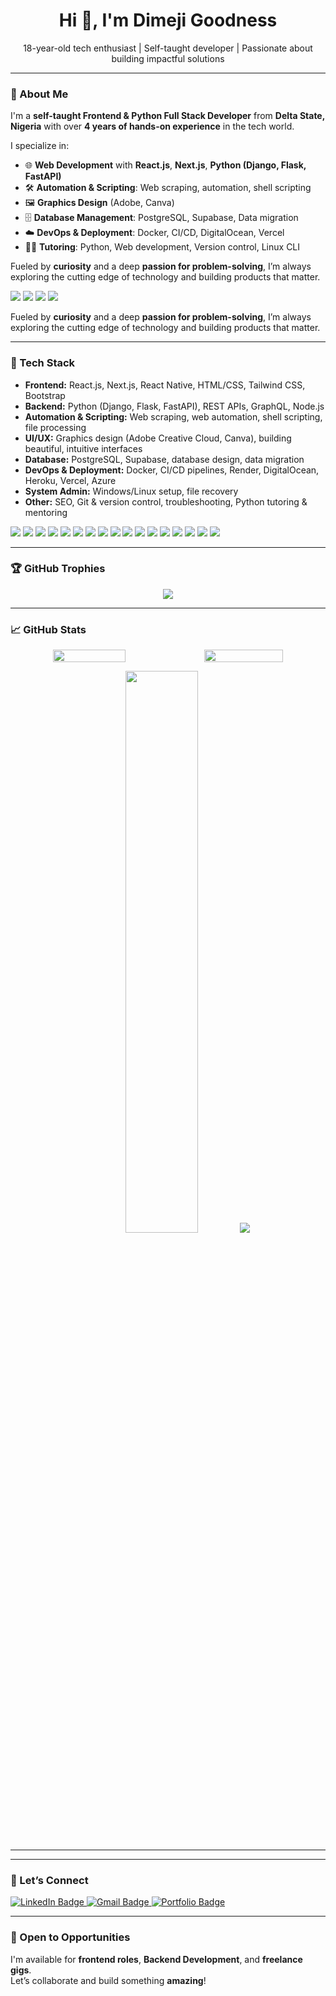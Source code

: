 <h1 align="center">Hi 👋, I'm Dimeji Goodness</h1>
<p align="center">18-year-old tech enthusiast | Self-taught developer | Passionate about building impactful solutions</p>

---

### 🚀 About Me

I'm a **self-taught Frontend & Python Full Stack Developer** from **Delta State, Nigeria** with over **4 years of hands-on experience** in the tech world.

I specialize in:
- 🌐 **Web Development** with **React.js**, **Next.js**, **Python (Django, Flask, FastAPI)**
- 🛠️ **Automation & Scripting**: Web scraping, automation, shell scripting
- 🖼️ **Graphics Design** (Adobe, Canva)
- 🗄️ **Database Management**: PostgreSQL, Supabase, Data migration
- ☁️ **DevOps & Deployment**: Docker, CI/CD, DigitalOcean, Vercel
- 🧑‍🏫 **Tutoring**: Python, Web development, Version control, Linux CLI

Fueled by **curiosity** and a deep **passion for problem-solving**, I’m always exploring the cutting edge of technology and building products that matter.

<p>
  <img src="https://img.shields.io/badge/Adobe%20Creative%20Cloud-DA1F26?style=for-the-badge&logo=adobecreativecloud&logoColor=white" />
  <img src="https://img.shields.io/badge/Canva-00C4CC?style=for-the-badge&logo=canva&logoColor=white" />
  <img src="https://img.shields.io/badge/YouTube-FF0000?style=for-the-badge&logo=youtube&logoColor=white" />
  <img src="https://img.shields.io/badge/TikTok-000000?style=for-the-badge&logo=tiktok&logoColor=white" />
</p>


Fueled by **curiosity** and a deep **passion for problem-solving**, I’m always exploring the cutting edge of technology and building products that matter.

---

### 🧰 Tech Stack

- **Frontend:** React.js, Next.js, React Native, HTML/CSS, Tailwind CSS, Bootstrap  
- **Backend:** Python (Django, Flask, FastAPI), REST APIs, GraphQL, Node.js  
- **Automation & Scripting:** Web scraping, web automation, shell scripting, file processing  
- **UI/UX:** Graphics design (Adobe Creative Cloud, Canva), building beautiful, intuitive interfaces  
- **Database:** PostgreSQL, Supabase, database design, data migration  
- **DevOps & Deployment:** Docker, CI/CD pipelines, Render, DigitalOcean, Heroku, Vercel, Azure
- **System Admin:** Windows/Linux setup, file recovery  
- **Other:** SEO, Git & version control, troubleshooting, Python tutoring & mentoring

<p>
  <img src="https://img.shields.io/badge/React-20232A?style=for-the-badge&logo=react&logoColor=61DAFB" />
  <img src="https://img.shields.io/badge/Next.js-000000?style=for-the-badge&logo=nextdotjs&logoColor=white" />
  <img src="https://img.shields.io/badge/React_Native-20232A?style=for-the-badge&logo=react&logoColor=61DAFB" />
  <img src="https://img.shields.io/badge/Firebase-ffca28?style=for-the-badge&logo=firebase&logoColor=black" />
  <img src="https://img.shields.io/badge/Tailwind_CSS-06B6D4?style=for-the-badge&logo=tailwindcss&logoColor=white" />
  <img src="https://img.shields.io/badge/Python-3776AB?style=for-the-badge&logo=python&logoColor=white" />
  <img src="https://img.shields.io/badge/Django-092E20?style=for-the-badge&logo=django&logoColor=white" />
  <img src="https://img.shields.io/badge/Flask-000000?style=for-the-badge&logo=flask&logoColor=white" />
  <img src="https://img.shields.io/badge/FastAPI-009688?style=for-the-badge&logo=fastapi&logoColor=white" />
  <img src="https://img.shields.io/badge/Node.js-339933?style=for-the-badge&logo=nodedotjs&logoColor=white" />
  <img src="https://img.shields.io/badge/PostgreSQL-4169E1?style=for-the-badge&logo=postgresql&logoColor=white" />
  <img src="https://img.shields.io/badge/Supabase-3ECF8E?style=for-the-badge&logo=supabase&logoColor=white" />
  <img src="https://img.shields.io/badge/Docker-2496ED?style=for-the-badge&logo=docker&logoColor=white" />
  <img src="https://img.shields.io/badge/Git-F05032?style=for-the-badge&logo=git&logoColor=white" />
  <img src="https://img.shields.io/badge/Linux-FCC624?style=for-the-badge&logo=linux&logoColor=black" />
  <img src="https://img.shields.io/badge/Adobe%20Creative%20Cloud-DA1F26?style=for-the-badge&logo=adobecreativecloud&logoColor=white" />
  <img src="https://img.shields.io/badge/Canva-00C4CC?style=for-the-badge&logo=canva&logoColor=white" />
</p>

---

### 🏆 GitHub Trophies

<p align="center">
  <img src="https://github-profile-trophy.vercel.app/?username=dimeji-g&theme=tokyonight&margin-w=15&margin-h=15" />
</p>

---

### 📈 GitHub Stats
<div align="center" style="display: flex; justify-content: center; gap: '10px'; flex-wrap: wrap;">
  <img src="https://github-readme-stats.vercel.app/api?username=dimeji-g&show_icons=true&theme=tokyonight" width="48%" />
  <img src="https://github-readme-streak-stats.herokuapp.com/?user=Dimeji-G" style="width:50%;" />
</div>


<p align="center">
  <img src="https://github-readme-stats.vercel.app/api/top-langs/?username=dimeji-g&layout=compact&theme=tokyonight" width="48%" />
  <img src='https://github-profile-trophy.vercel.app/?username=dimeji-g&title=Followers,Commits,Stars,PullRequest,Issues,Repositories' />
</p>

---

---

### 🔗 Let’s Connect

<p align="left">
  <a href="https://www.linkedin.com/in/dimeji-g" target="_blank">
    <img src="https://img.shields.io/badge/LinkedIn-0A66C2?style=for-the-badge&logo=linkedin&logoColor=white" alt="LinkedIn Badge"/>
  </a>
  <a href="mailto:ukwedjedimeji@gmail.com">
    <img src="https://img.shields.io/badge/Email-D14836?style=for-the-badge&logo=gmail&logoColor=white" alt="Gmail Badge"/>
  </a>
  <a href="https://dimroid.engineer" target="_blank">
    <img src="https://img.shields.io/badge/Portfolio-000000?style=for-the-badge&logo=vercel&logoColor=white" alt="Portfolio Badge"/>
  </a>
</p>

---

### 🤝 Open to Opportunities

I'm available for **frontend roles**, **Backend Development**, and **freelance gigs**.  
Let’s collaborate and build something **amazing**!
